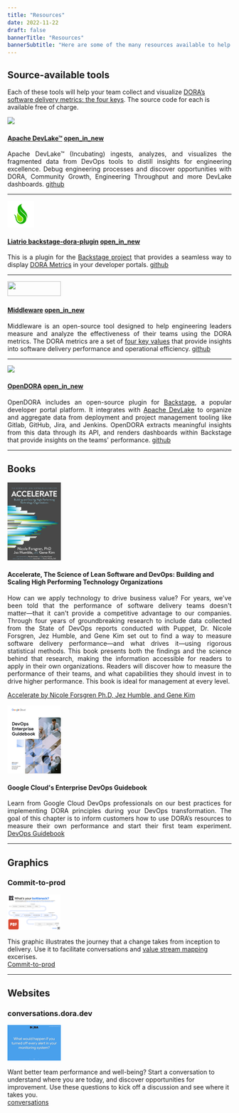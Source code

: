 ```yaml
---
title: "Resources"
date: 2022-11-22
draft: false
bannerTitle: "Resources"
bannerSubtitle: "Here are some of the many resources available to help you understand and apply DORA research in your organization."
---
```


## Source-available tools

Each of these tools will help your team collect and visualize <a href="/guides/dora-metrics-four-keys/">DORA’s software delivery metrics: the four keys</a>. The source code for each is available free of charge.

<section>
    <article>
    <a href="https://devlake.apache.org/" target="_blank">
        <img src="img/apache-devlake.png" width="60">
    </a>
    <aside>
    <h4 class="source-available-project"><a href="https://devlake.apache.org/" target="_blank">Apache DevLake&#8482;</a> <a class="google-material-icons" href="https://devlake.apache.org/" target="_blank" aria-label="Apache DevLake&#8482;'s website">open_in_new</a></h4>
    <p align="justify">Apache DevLake™ (Incubating) ingests, analyzes, and visualizes the fragmented data from DevOps tools to distill insights for engineering excellence. Debug engineering processes and discover opportunities with DORA, Community Growth, Engineering Throughput and more DevLake dashboards. <a class="google-material-icons source-available-repo" href="https://github.com/apache/incubator-devlake" target="_blank" aria-label="Apache DevLake&#8482;'s source code">github</a></p>
    </aside>
    </article>
</section>

-----

<section>
    <article>
    <a href="https://github.com/liatrio/backstage-dora-plugin" target="_blank">
        <img src="img/liatrio.png" width="60" height="60">
    </a>
    <aside>
    <h4 class="source-available-project"><a href="https://github.com/liatrio/backstage-dora-plugin" target="_blank">Liatrio backstage-dora-plugin</a> <a class="google-material-icons" href="https://github.com/liatrio/backstage-dora-plugin" target="_blank" aria-label="Liatrio backstage-dora-plugin's code repository">open_in_new</a></h4>
    <p align="justify">This is a plugin for the <a href="https://backstage.io/" target="_blank">Backstage project</a> that provides a seamless way to display <a href="/guides/dora-metrics-four-keys/">DORA Metrics</a> in your developer portals. <a class="google-material-icons source-available-repo" href="https://github.com/liatrio/backstage-dora-plugin"" target="_blank" aria-label="Liatrio backstage-dora-plugin's code repository">github</a></p>
    </aside>
    </article>
</section>

-----

<section>
    <article>
    <a href="https://github.com/middlewarehq/middleware" target="_blank">
        <img src="img/middleware-logo.png" width="120" height="33">
    </a>
    <aside>
    <h4 class="source-available-project"><a href="https://github.com/middlewarehq/middleware" target="_blank">Middleware</a> <a class="google-material-icons" href="https://github.com/middlewarehq/middleware" target="_blank" aria-label="Middleware's code repository">open_in_new</a></h4>
    <p align="justify">Middleware is an open-source tool designed to help engineering leaders measure and analyze the effectiveness of their teams using the DORA  metrics. The DORA metrics are a set of <a href="/guides/dora-metrics-four-keys/">four key values</a> that provide insights into software delivery performance and operational efficiency. <a class="google-material-icons source-available-repo" href="https://github.com/middlewarehq/middleware" target="_blank" aria-label="Middleware's source code">github</a></p>
    </aside>
    </article>
</section>

-----

<section>
    <article>
    <a href="https://github.com/DevoteamNL/opendora" target="_blank">
        <img src="img/devoteam-logo.png" width="60">
    </a>
    <aside>
    <h4 class="source-available-project"><a href="https://github.com/DevoteamNL/opendora" target="_blank">OpenDORA</a> <a class="google-material-icons" href="https://github.com/DevoteamNL/opendora"" target="_blank" aria-label="OpenDORA's code repository">open_in_new</a></h4>
    <p align="justify">OpenDORA includes an open-source plugin for <a href="https://backstage.io/" target="_blank">Backstage</a>, a popular developer portal platform. It integrates with <a href="https://devlake.apache.org/" target="_blank">Apache DevLake</a> to organize and aggregate data from deployment and project management tooling like Gitlab, GitHub, Jira, and Jenkins. OpenDORA extracts meaningful insights from this data through its API, and renders dashboards within Backstage that provide insights on the teams' performance. <a class="google-material-icons source-available-repo" href="https://github.com/DevoteamNL/opendora" target="_blank" aria-label="OpenDORA's source code">github</a></p>
    </aside>
    </article>
</section>

-----

## Books

<section>
    <article>
    <a href="https://www.google.com/books/edition/_/Kax-DwAAQBAJ?hl=en" target="_blank"><img src="img/accelerate.png"  width="120"></a>
    <aside>
    <h4> Accelerate, The Science of Lean Software and DevOps: Building and Scaling High Performing Technology Organizations </h4>
    <p align="justify">How can we apply technology to drive business value? For years, we've been told that the performance of software delivery teams doesn't matter―that it can't provide a competitive advantage to our companies. Through four years of groundbreaking research to include data collected from the State of DevOps reports conducted with Puppet, Dr. Nicole Forsgren, Jez Humble, and Gene Kim set out to find a way to measure software delivery performance―and what drives it―using rigorous statistical methods. This book presents both the findings and the science behind that research, making the information accessible for readers to apply in their own organizations. Readers will discover how to measure the performance of their teams, and what capabilities they should invest in to drive higher performance. This book is ideal for management at every level.</p>
    </aside>
    </article>
</section>

[Accelerate by Nicole Forsgren Ph.D, Jez Humble, and Gene Kim](https://www.google.com/books/edition/_/Kax-DwAAQBAJ?hl=en)


<section>
    <article>
    <a href="https://cloud.google.com/resources/dora-enterprise-guidebook" target="_blank" target="_blank"><img src="img/Enterprise-DevOps-Guidebook.png"  width="120"></a>
    <aside>
    <h4> Google Cloud's Enterprise DevOps Guidebook  </h4>
    <p align="justify">Learn from Google Cloud DevOps professionals on our best practices for implementing DORA principles during your DevOps transformation. The goal of this chapter is to inform customers how to use DORA’s resources to measure their own performance and start their first team experiment. <a href="https://cloud.google.com/resources/dora-enterprise-guidebook" target="_blank">DevOps Guidebook</a></p>
    </aside>
    </article>
</section>

-----
## Graphics

<grid class="border_none">
    <item>
        <h3>Commit-to-prod</h3>
        <content>
        <a href="img/dora-commit-to-prod.pdf" target="_blank"><img src="img/dora-commit-to-prod.png " style="max-width:120px;"></a>
        <p>
            This graphic illustrates the journey that a change takes from inception to delivery. Use it to facilitate conversations and <a href="/guides/value-stream-management/">value stream mapping</a> excerises.
            <br>
            <a href="img/dora-commit-to-prod.pdf" target="_blank">Commit-to-prod</a>
        </p>
        </content>
    </item>
</grid>

-----
## Websites

<grid class="border_none">
    <item>
        <h3>conversations.dora.dev</h3>
        <content>
        <a href="https://conversations.dora.dev/" target="_blank"><img src="img/conversations_thumb.png " style="max-width:120px;"></a>
        <p>
            Want better team performance and well-being? Start a conversation to understand where you are today, and discover opportunities for improvement. Use these questions to kick off a discussion and see where it takes you.
            <br>
            <a href="https://conversations.dora.dev/" target="_blank">conversations</a>
        </p>
        </content>
    </item>
</grid>